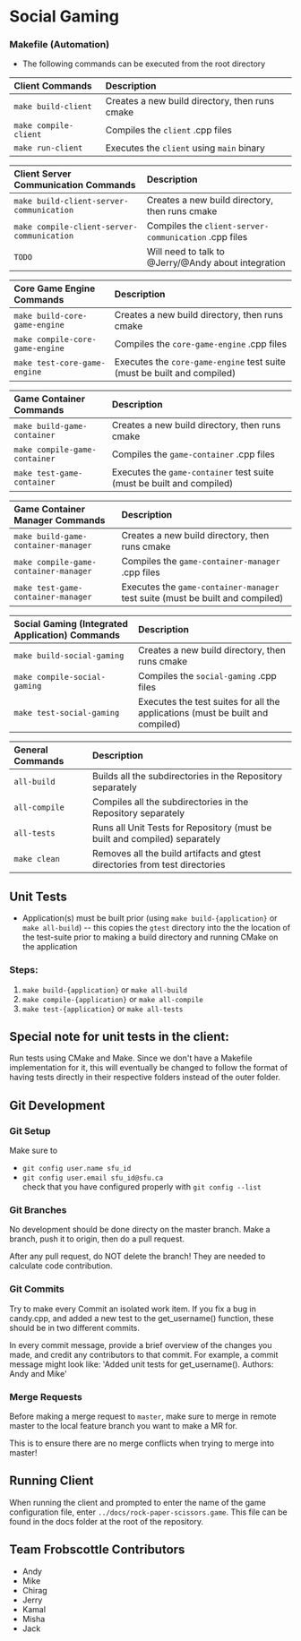 # Social Gaming

### Makefile (Automation)
* The following commands can be executed from the root directory

|Client Commands|Description|
|:---|:---|
|`make build-client`|Creates a new build directory, then runs cmake|
|`make compile-client`|Compiles the `client` .cpp files|
|`make run-client`|Executes the `client` using `main` binary|

|Client Server Communication Commands|Description|
|:---|:---|
|`make build-client-server-communication`|Creates a new build directory, then runs cmake|
|`make compile-client-server-communication`|Compiles the `client-server-communication` .cpp files|
| `TODO` | Will need to talk to @Jerry/@Andy about integration|

|Core Game Engine Commands|Description|
|:---|:---|
|`make build-core-game-engine`|Creates a new build directory, then runs cmake|
|`make compile-core-game-engine`|Compiles the `core-game-engine` .cpp files|
|`make test-core-game-engine`|Executes the `core-game-engine` test suite (must be built and compiled)|

|Game Container Commands|Description|
|:---|:---|
|`make build-game-container`|Creates a new build directory, then runs cmake|
|`make compile-game-container`|Compiles the `game-container` .cpp files|
|`make test-game-container`|Executes the `game-container` test suite (must be built and compiled)|

|Game Container Manager Commands|Description|
|:---|:---|
|`make build-game-container-manager`|Creates a new build directory, then runs cmake|
|`make compile-game-container-manager`|Compiles the `game-container-manager` .cpp files|
|`make test-game-container-manager`|Executes the `game-container-manager` test suite (must be built and compiled)|

|Social Gaming (Integrated Application) Commands|Description|
|:---|:---|
|`make build-social-gaming`|Creates a new build directory, then runs cmake|
|`make compile-social-gaming`|Compiles the `social-gaming` .cpp files|
|`make test-social-gaming`|Executes the test suites for all the applications (must be built and compiled)|

|General Commands|Description|
|:---|:---|
|`all-build`  |Builds all the subdirectories in the Repository separately|
|`all-compile`|Compiles all the subdirectories in the Repository separately|
|`all-tests`  |Runs all Unit Tests for Repository (must be built and compiled) separately| 
|`make clean` |Removes all the build artifacts and gtest directories from test directories|

## Unit Tests
* Application(s) must be built prior (using `make build-{application}` or `make all-build`) -- this copies the `gtest` directory into the the location of the test-suite prior to making a build directory and running CMake on the application
### Steps:
1. `make build-{application}` or `make all-build`
2. `make compile-{application}` or `make all-compile`
3. `make test-{application}` or `make all-tests`

## Special note for unit tests in the client:
Run tests using CMake and Make.
Since we don't have a Makefile implementation for it,
this will eventually be changed to follow the format of having tests 
directly in their respective folders instead of the outer folder.


## Git Development 
### Git Setup
Make sure to 
- `git config user.name sfu_id`  
- `git config user.email sfu_id@sfu.ca`  
check that you have configured properly with `git config --list`

### Git Branches 
No development should be done directy on the master branch. 
Make a branch, push it to origin, then do a pull request.

After any pull request, do NOT delete the branch! They are needed to calculate code contribution.

### Git Commits 
Try to make every Commit an isolated work item. If you fix a bug in candy.cpp, and added a new test to the get_username() function, these should be in two different commits. 

In every commit message, provide a brief overview of the changes you made, and credit any contributors to that commit. For example, a commit message might look like: 
'Added unit tests for get_username(). Authors: Andy and Mike'


### Merge Requests
Before making a merge request to `master`, make sure to merge in remote master to the local feature branch you want to make a MR for.

This is to ensure there are no merge conflicts when trying to merge into master! 

## Running Client
When running the client and prompted to enter the name of the game configuration file, enter `../docs/rock-paper-scissors.game`. This file can be found in the docs folder at the root of the repository. 

## Team Frobscottle Contributors 
- Andy 
- Mike
- Chirag
- Jerry
- Kamal
- Misha
- Jack
